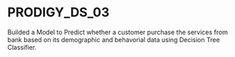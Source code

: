 # PRODIGY_DS_03
Builded a Model to Predict whether a customer purchase the services from bank based on its demographic and behavorial data using Decision Tree Classifier.
